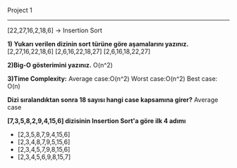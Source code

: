 Project 1
****
[22,27,16,2,18,6] -> Insertion Sort

**1) Yukarı verilen dizinin sort türüne göre aşamalarını yazınız.**
[2,27,16,22,18,6]
[2,6,16,22,18,27]
[2,6,16,18,22,27]

**2)Big-O gösterimini yazınız.**
O(n^2)

**3)Time Complexity:**
Average case:O(n^2)
Worst case:O(n^2)
Best case: O(n)

**Dizi sıralandıktan sonra 18 sayısı hangi case kapsamına girer?**
Average case

**[7,3,5,8,2,9,4,15,6] dizisinin Insertion Sort'a göre ilk 4 adımı**
* [2,3,5,8,7,9,4,15,6] 
* [2,3,4,8,7,9,5,15,6] 
* [2,3,4,5,7,9,8,15,6] 
* [2,3,4,5,6,9,8,15,7] 
